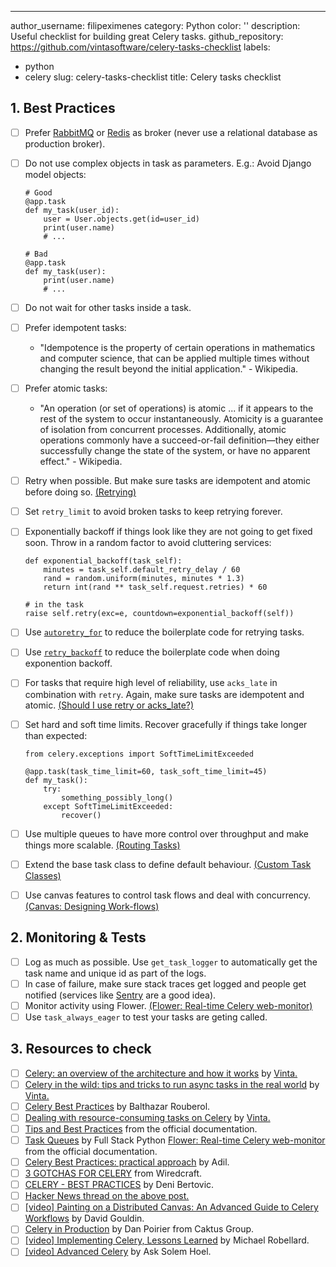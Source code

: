 ---
author_username: filipeximenes
category: Python
color: ''
description: Useful checklist for building great Celery tasks.
github_repository: https://github.com/vintasoftware/celery-tasks-checklist
labels:
- python
- celery
slug: celery-tasks-checklist
title: Celery tasks checklist

## 1. Best Practices
  * [ ] Prefer [RabbitMQ](https://www.rabbitmq.com/) or [Redis](https://redis.io/) as broker (never use a relational database as production broker).
  * [ ] Do not use complex objects in task as parameters. E.g.: Avoid Django model objects:
    ```
    # Good
    @app.task
    def my_task(user_id):
        user = User.objects.get(id=user_id)
        print(user.name)
        # ...
    ```

    ```
    # Bad
    @app.task
    def my_task(user):
        print(user.name)
        # ...
    ```
  * [ ] Do not wait for other tasks inside a task.
  * [ ] Prefer idempotent tasks:
    * "Idempotence is the property of certain operations in mathematics and computer science, that can be applied multiple times without changing the result beyond the initial application." - Wikipedia.
  * [ ] Prefer atomic tasks:
    * "An operation (or set of operations) is atomic ... if it appears to the rest of the system to occur instantaneously. Atomicity is a guarantee of isolation from concurrent processes. Additionally, atomic operations commonly have a succeed-or-fail definition—they either successfully change the state of the system, or have no apparent effect." - Wikipedia.
  * [ ] Retry when possible. But make sure tasks are idempotent and atomic before doing so. [(Retrying)](http://docs.celeryproject.org/en/latest/userguide/tasks.html#retrying)
  * [ ] Set `retry_limit` to avoid broken tasks to keep retrying forever.
  * [ ] Exponentially backoff if things look like they are not going to get fixed soon. Throw in a random factor to avoid cluttering services:
    ```
    def exponential_backoff(task_self):
        minutes = task_self.default_retry_delay / 60
        rand = random.uniform(minutes, minutes * 1.3)
        return int(rand ** task_self.request.retries) * 60

    # in the task
    raise self.retry(exc=e, countdown=exponential_backoff(self))
    ```
  * [ ] Use [`autoretry_for`](http://docs.celeryproject.org/en/master/userguide/tasks.html#automatic-retry-for-known-exceptions) to reduce the boilerplate code for retrying tasks. 
  * [ ] Use [`retry_backoff`](http://docs.celeryproject.org/en/master/userguide/tasks.html#Task.retry_backoff) to reduce the boilerplate code when doing exponention backoff.
  * [ ] For tasks that require high level of reliability, use `acks_late` in combination with `retry`. Again, make sure tasks are idempotent and atomic. [(Should I use retry or acks_late?)](http://docs.celeryproject.org/en/latest/faq.html#faq-acks-late-vs-retry)
  * [ ] Set hard and soft time limits. Recover gracefully if things take longer than expected:
    ```
    from celery.exceptions import SoftTimeLimitExceeded

    @app.task(task_time_limit=60, task_soft_time_limit=45)
    def my_task():
        try:
            something_possibly_long()
        except SoftTimeLimitExceeded:
            recover()
    ```
  * [ ] Use multiple queues to have more control over throughput and make things more scalable. [(Routing Tasks)](http://docs.celeryproject.org/en/latest/userguide/routing.html)
  * [ ] Extend the base task class to define default behaviour. [(Custom Task Classes)](http://docs.celeryproject.org/en/latest/userguide/tasks.html#custom-task-classes)
  * [ ] Use canvas features to control task flows and deal with concurrency. [(Canvas: Designing Work-flows)](http://docs.celeryproject.org/en/latest/userguide/canvas.html)

## 2. Monitoring & Tests
  * [ ] Log as much as possible. Use `get_task_logger` to automatically get the task name and unique id as part of the logs.
  * [ ] In case of failure, make sure stack traces get logged and people get notified (services like [Sentry](https://sentry.io) are a good idea).
  * [ ] Monitor activity using Flower. [(Flower: Real-time Celery web-monitor)](http://docs.celeryproject.org/en/latest/userguide/monitoring.html#flower-real-time-celery-web-monitor)
  * [ ] Use `task_always_eager` to test your tasks are geting called.

## 3. Resources to check
  * [ ] [Celery: an overview of the architecture and how it works](https://www.vinta.com.br/blog/2017/celery-overview-archtecture-and-how-it-works/) by [Vinta.](https://www.vinta.com.br/)
  * [ ] [Celery in the wild: tips and tricks to run async tasks in the real world](https://www.vinta.com.br/blog/2018/celery-wild-tips-and-tricks-run-async-tasks-real-world/) by [Vinta.](https://www.vinta.com.br/)
  * [ ] [Celery Best Practices](https://blog.balthazar-rouberol.com/celery-best-practices) by Balthazar Rouberol.
  * [ ] [Dealing with resource-consuming tasks on Celery](https://www.vinta.com.br/blog/2018/dealing-resource-consuming-tasks-celery/) by [Vinta.](https://www.vinta.com.br/)
  * [ ] [Tips and Best Practices](http://celery.readthedocs.io/en/latest/userguide/tasks.html#tips-and-best-practices) from the official documentation. 
  * [ ] [Task Queues](https://www.fullstackpython.com/task-queues.html) by Full Stack Python
[Flower: Real-time Celery web-monitor](http://celery.readthedocs.io/en/latest/userguide/monitoring.html#flower-real-time-celery-web-monitor) from the official documentation.
  * [ ] [Celery Best Practices: practical approach](https://khashtamov.com/en/celery-best-practices-practical-approach/) by Adil.
  * [ ] [3 GOTCHAS FOR CELERY](https://wiredcraft.com/blog/3-gotchas-for-celery/) from Wiredcraft.
  * [ ] [CELERY - BEST PRACTICES](https://denibertovic.com/posts/celery-best-practices/) by Deni Bertovic.
  * [ ] [Hacker News thread on the above post.](https://news.ycombinator.com/item?id=7909201)
  * [ ] [[video] Painting on a Distributed Canvas: An Advanced Guide to Celery Workflows](https://www.youtube.com/watch?v=XoMu8vhdc-A) by David Gouldin.
  * [ ] [Celery in Production](https://www.caktusgroup.com/blog/2014/09/29/celery-production/) by Dan Poirier from Caktus Group.
  * [ ] [[video] Implementing Celery, Lessons Learned](https://www.youtube.com/watch?v=hmtSe0yPi6I) by Michael Robellard.
  * [ ] [[video] Advanced Celery](https://www.youtube.com/watch?v=gpKMwPoldak&t=1416s) by Ask Solem Hoel.
